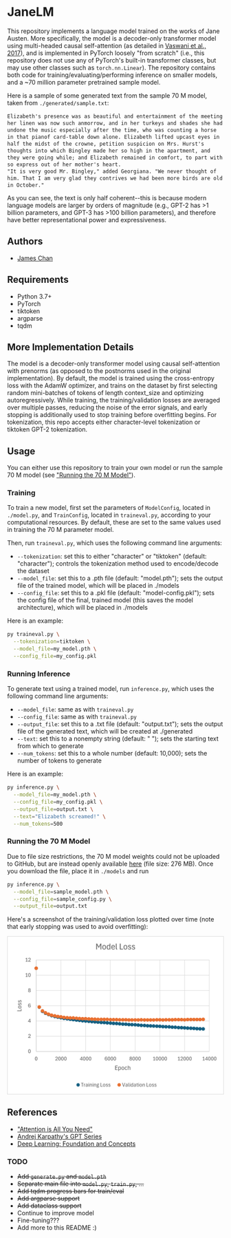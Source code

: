 # JaneLM

This repository implements a language model trained on the works of Jane Austen. More specifically, the model is a decoder-only transformer model using multi-headed causal self-attention (as detailed in [Vaswani et al., 2017](https://doi.org/10.48550/arXiv.1706.03762)), and is implemented in PyTorch loosely "from scratch" (i.e., this repository does not use any of PyTorch's built-in transformer classes, but may use other classes such as `torch.nn.Linear`). The repository contains both code for training/evaluating/performing inference on smaller models, and a ~70 million parameter pretrained sample model.  

Here is a sample of some generated text from the sample 70 M model, taken from `./generated/sample.txt`:

```
Elizabeth's presence was as beautiful and entertainment of the meeting her linen was now such anmorrow, and in her turkeys and shades she had undone the music especially after the time, who was counting a horse in that pianof card-table down alone. Elizabeth lifted upcast eyes in half the midst of the crowne, petition suspicion on Mrs. Hurst's thoughts into which Bingley made her so high in the apartment, and they were going while; and Elizabeth remained in comfort, to part with so express out of her mother's heart. 
"It is very good Mr. Bingley," added Georgiana. "We never thought of him. That I am very glad they contrives we had been more birds are old in October." 
```

As you can see, the text is only half coherent--this is because modern language models are larger by orders of magnitude (e.g., GPT-2 has >1 billion parameters, and GPT-3 has >100 billion parameters), and therefore have better representational power and expressiveness.

## Authors
- [James Chan](https://github.com/chanjbc)

## Requirements
- Python 3.7+
- PyTorch
- tiktoken
- argparse
- tqdm

## More Implementation Details
The model is a decoder-only transformer model using causal self-attention with prenorms (as opposed to the postnorms used in the original implementation). By default, the model is trained using the cross-entropy loss with the AdamW optimizer, and trains on the dataset by first selecting random mini-batches of tokens of length context_size and optimizing autoregressively. While training, the training/validation losses are averaged over multiple passes, reducing the noise of the error signals, and early stopping is additionally used to stop training before overfitting begins. For tokenization, this repo accepts either character-level tokenization or tiktoken GPT-2 tokenization.

## Usage
You can either use this repository to train your own model or run the sample 70 M model (see ["Running the 70 M Model"](#running-the-70-m-model)).

### Training
To train a new model, first set the parameters of `ModelConfig`, located in `./model.py`, and `TrainConfig`, located in `traineval.py`, according to your computational resources. By default, these are set to the same values used in training the 70 M parameter model.

Then, run `traineval.py`, which uses the following command line arguments:
- `--tokenization`: set this to either "character" or "tiktoken" (default: "character"); controls the tokenization method used to encode/decode the dataset
- `--model_file`: set this to a .pth file (default: "model.pth"); sets the output file of the trained model, which will be placed in ./models
- `--config_file`: set this to a .pkl file (default: "model-config.pkl"); sets the config file of the final, trained model (this saves the model architecture), which will be placed in ./models

Here is an example:
```bash
py traineval.py \
  --tokenization=tiktoken \
  --model_file=my_model.pth \
  --config_file=my_config.pkl
```

### Running Inference

To generate text using a trained model, run `inference.py`, which uses the following command line arguments:
- `--model_file`: same as with `traineval.py`
- `--config_file`: same as with `traineval.py`
- `--output_file`: set this to a .txt file (default: "output.txt"); sets the output file of the generated text, which will be created at ./generated
- `--text`: set this to a nonempty string (default: " "); sets the starting text from which to generate
- `--num_tokens`: set this to a whole number (default: 10,000); sets the number of tokens to generate

Here is an example:
```bash
py inference.py \
  --model_file=my_model.pth \
  --config_file=my_config.pkl \
  --output_file=output.txt \
  --text="Elizabeth screamed!" \
  --num_tokens=500
```

### Running the 70 M Model
Due to file size restrictions, the 70 M model weights could not be uploaded to GitHub, but are instead openly available [here](https://drive.google.com/file/d/1blo6THJ7BCKh_WTJQHEpAq33lGksipVv/view?usp=sharing) (file size: 276 MB). Once you download the file, place it in `./models` and run

```bash
py inference.py \
  --model_file=sample_model.pth \
  --config_file=sample_config.py \
  --output_file=output.txt
```

Here's a screenshot of the training/validation loss plotted over time (note that early stopping was used to avoid overfitting):

<img src="https://github.com/chanjbc/JaneLM/blob/main/assets/loss.png" width="600" align="middle">

## References
- ["Attention is All You Need"](https://arxiv.org/abs/1706.03762)
- [Andrej Karpathy's GPT Series](https://www.youtube.com/watch?v=kCc8FmEb1nY&list=PLAqhIrjkxbuWI23v9cThsA9GvCAUhRvKZ&index=7)
- [Deep Learning: Foundation and Concepts](https://www.bishopbook.com/)

### TODO
- ~~Add `generate.py` and `model.pth`~~
- ~~Separate main file into `model.py`, `train.py`, ...~~
- ~~Add tqdm progress bars for train/eval~~
- ~~Add argparse support~~
- ~~Add dataclass support~~
- Continue to improve model
- Fine-tuning???
- Add more to this README :)
